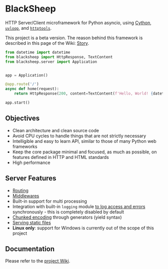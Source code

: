 # BlackSheep
HTTP Server/Client microframework for Python asyncio, using [Cython](https://cython.org), 
[`uvloop`](https://magic.io/blog/uvloop-blazing-fast-python-networking/), and 
[`httptools`](https://github.com/MagicStack/httptools). 

This project is a beta version. The reason behind this framework is described in this page of the Wiki: [Story](https://github.com/RobertoPrevato/BlackSheep/wiki/Story).

```python
from datetime import datetime
from blacksheep import HttpResponse, TextContent
from blacksheep.server import Application


app = Application()

@app.route('/')
async def home(request):
    return HttpResponse(200, content=TextContent(f'Hello, World! {datetime.utcnow().isoformat()}'))

app.start()
```

## Objectives
* Clean architecture and clean source code
* Avoid CPU cycles to handle things that are not strictly necessary
* Intelligible and easy to learn API, similar to those of many Python web frameworks
* Keep the core package minimal and focused, as much as possible, on features defined in HTTP and HTML standards
* High performance

## Server Features
* [Routing](https://github.com/RobertoPrevato/BlackSheep/wiki/Routing)
* [Middlewares](https://github.com/RobertoPrevato/BlackSheep/wiki/Middlewares)
* Built-in support for multi processing
* Integration with built-in `logging` module [to log access and errors](https://github.com/RobertoPrevato/BlackSheep/wiki/Logging) synchronously - this is completely disabled by default
* [Chunked encoding](https://github.com/RobertoPrevato/BlackSheep/wiki/Chunked-encoding) through generators (yield syntax)
* [Serving static files](https://github.com/RobertoPrevato/BlackSheep/wiki/Serving-static-files)
* __Linux only__: support for Windows is currently out of the scope of this project

## Documentation
Please refer to the [project Wiki](https://github.com/RobertoPrevato/BlackSheep/wiki).
